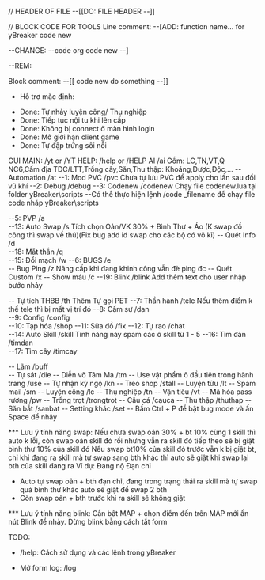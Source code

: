 // HEADER OF FILE
--[[DO: FILE HEADER --]]

// BLOCK CODE FOR TOOLS
Line comment:
--[ADD: function name... for yBreaker
	code new

--CHANGE: 
--code org
  code new
--]

--REM:

Block comment:
--[[ code 
	new 
	do
	something
--]]


- Hỗ trợ mặc định:
+ Done: Tự nhảy luyện công/ Thụ nghiệp
+ Done: Tiếp tục nội tu khi lên cấp
+ Done: Không bị connect ở màn hình login
+ Done: Mở giới hạn client game
+ Done: Tự đập trứng sôi nổi

GUI MAIN: /yt or /YT
HELP: /help or /HELP
AI			 /ai 		Gồm: LC,TN,VT,Q NC6,Cấm địa TDC/LTT,Trồng cây,Săn,Thu thập: Khoáng,Dược,Độc,...
-- Automation    /at
--1: Mod PVC   	 /pvc		Chưa tự lưu PVC để apply cho lần sau đổi vũ khí
--2: Debug    	 /debug
--3: Codenew	 /codenew	Chạy file codenew.lua tại folder yBreaker\scripts
--Có thể thực hiện lệnh /code _filename để chạy file code nháp yBreaker\scripts

--5: PVP		 /a 		
--13: Auto Swap	 /s  		Tích chọn Oản/VK 30% + Bình Thư + Áo (K swap đồ công thì swap về thủ)(Fix bug add id swap cho các bộ có võ kĩ)
-- Quét Info	 /d			
--18: Mắt thần	 /q		
--15: Đổi mạch	 /w
--6: BUGS		 /e  		
-- Bug Ping  	 /z			Nâng cấp khi đang khinh công vẫn đè ping đc
-- Quét Custom	 /x
-- Show máu  	 /c
--19: Blink	 	 /blink     Add thêm text cho user nhập bước nhảy

-- Tự tích THBB  /th 		Thêm Tự gọi PET
--7: Thần hành	 /tele  	Nếu thêm điểm k thể tele thì bị mất vị trí đó
--8: Cầm sư	 /dan		
--9: Config	 	 /config    
--10: Tạp hóa	 /shop
--11: Sữa đồ	 /fix
--12: Tự rao	 /chat		
--14: Auto Skill /skill		Tính năng này spam các ô skill từ 1 - 5
--16: Tìm đàn	 /timdan 	
--17: Tìm cây	 /timcay 	


-- Lãm	 /buff 		
-- Tự sát /die
-- Diễn vỡ Tâm Ma		/tm
-- Use vật phẩm ô đầu tiên trong hành trang /use
-- Tự nhận kỳ ngộ 		/kn
-- Treo shop			/stall
-- Luyện tửu			/lt
-- Spam mail			/sm
-- Luyện công			/lc
-- Thụ nghiệp			/tn
-- Vận tiêu				/vt
-- Mã hóa pass rương 	/pw 
-- Trồng trọt			/trongtrot
-- Câu cá				/cauca
-- Thu thập				/thuthap
-- Săn bắt				/sanbat
-- Setting khác			/set
-- Bấm Ctrl + P để bật bug mode và ấn Space để nhảy

*** Lưu ý tính năng swap:
Nếu chưa swap oản 30% + bt 10% cùng 1 skill thì auto k lỗi, còn swap oản skill đó rồi nhưng vẫn ra skill đó tiếp theo sẽ bị giật bình thư 10% của skill đó
Nếu swap bt10% của skill đó trước vẫn k bị giật bt, chỉ khi đang ra skill mà tự swap sang bth khác thì auto sẽ giật khi swap lại bth của skill đang ra
Ví dụ: Đang nộ Đạn chỉ
* Auto tự swap oản + bth đạn chỉ, đang trong trạng thái ra skill mà tự swap quá bình thư khác auto sẽ giật để swap 2 bth
* Còn swap oản + bth trước khi ra skill sẽ không giật

*** Lưu ý tính năng blink: 
Cần bật MAP + chọn điểm đến trên MAP mới ấn nút Blink để nhảy.
Dừng blink bằng cách tắt form

TODO:

- /help: Cách sử dụng và các lệnh trong yBreaker

- Mở form log: /log



